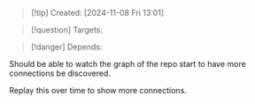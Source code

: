 
>[!tip] Created: [2024-11-08 Fri 13:01]

>[!question] Targets: 

>[!danger] Depends: 

Should be able to watch the graph of the repo start to have more connections be discovered.

Replay this over time to show more connections.